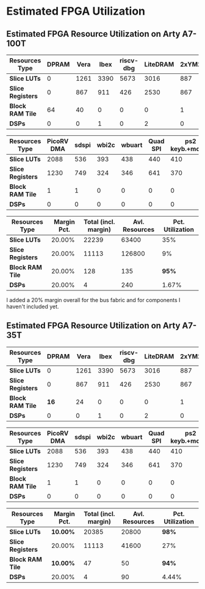 Estimated FPGA Utilization
==========================

Estimated FPGA Resource Utilization on Arty A7-100T
----------------------------------------------------

| Resources Type | DPRAM | Vera | Ibex | riscv-dbg | LiteDRAM | 2xYM2149+DAC |
|----------------|-------|------|------|-----------|----------|--------------|
|**Slice LUTs**|0|1261|3390|5673|3016|887|
|**Slice Registers**|0|867|911|426|2530|867|
|**Block RAM Tile**|64|40|0|0|0|1|
|**DSPs**|0|0|1|0|2|0|

| Resources Type | PicoRV DMA | sdspi | wbi2c | wbuart | Quad SPI | ps2 keyb.+mouse |
|----------------|------------|-------|-------|--------|----------|-----------|
|**Slice LUTs**|2088|536|393|438|440|410|
|**Slice Registers**|1230|749|324|346|641|370|
|**Block RAM Tile**|1|1|0|0|0|0|
|**DSPs**|0|0|0|0|0|0|

| Resources Type | Margin Pct. | Total (incl. margin) | Avl. Resources | Pct. Utilization |
|----------------|-------------|----------------------|----------------|------------------|
|**Slice LUTs**|20.00%|22239|63400|35%|
|**Slice Registers**|20.00%|11113|126800|9%|
|**Block RAM Tile**|20.00%|128|135|**95%**|
|**DSPs**|20.00%|4|240|1.67%|

I added a 20% margin overall for the bus fabric and for components I haven't included yet.

Estimated FPGA Resource Utilization on Arty A7-35T
--------------------------------------------------

| Resources Type |  DPRAM | Vera | Ibex | riscv-dbg | LiteDRAM | 2xYM2149+DAC |
|----------------|--------|------|------|-----------|----------|--------------|
|**Slice LUTs**|0|1261|3390|5673|3016|887|
|**Slice Registers**|0|867|911|426|2530|867|
|**Block RAM Tile**|**16**|24|0|0|0|1|
|**DSPs**|0|0|1|0|2|0|

| Resources Type | PicoRV DMA | sdspi | wbi2c | wbuart | Quad SPI | ps2 keyb.+mouse |
|----------------|------------|-------|-------|--------|----------|-----------|
|**Slice LUTs**|2088|536|393|438|440|410|
|**Slice Registers**|1230|749|324|346|641|370|
|**Block RAM Tile**|1|1|0|0|0|0|
|**DSPs**|0|0|0|0|0|0|

| Resources Type | Margin Pct. | Total (incl. margin) | Avl. Resources | Pct. Utilization |
|----------------|-------------|----------------------|----------------|------------------|
|**Slice LUTs**|**10.00%**|20385|20800|**98%**
|**Slice Registers**|20.00%|11113|41600|27%
|**Block RAM Tile**|**10.00%**|47|50|**94%**
|**DSPs**|20.00%|4|90|4.44%

